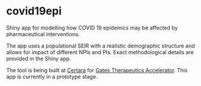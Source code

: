 # covid19epi

Shiny app for modelling how COVID 19 epidemics may be affected by pharmaceutical interventions. 

The app uses a populational SEIR with a realistic demographic structure and allows for impact of different NPIs and PIs. Exact methodological details are provided in the Shiny app.

The tool is being built at [Certara](www.certara.com) for [Gates Therapeutics Accelerator](https://www.gatesfoundation.org/TheOptimist/Articles/coronavirus-mark-suzman-therapeutics). This app is currently in a prototype stage. 
